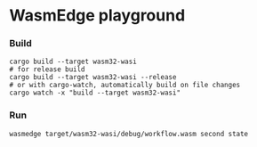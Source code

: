 # WasmEdge playground


### Build

```shell
cargo build --target wasm32-wasi
# for release build
cargo build --target wasm32-wasi --release
# or with cargo-watch, automatically build on file changes
cargo watch -x "build --target wasm32-wasi"
```

### Run

```shell
wasmedge target/wasm32-wasi/debug/workflow.wasm second state
```
